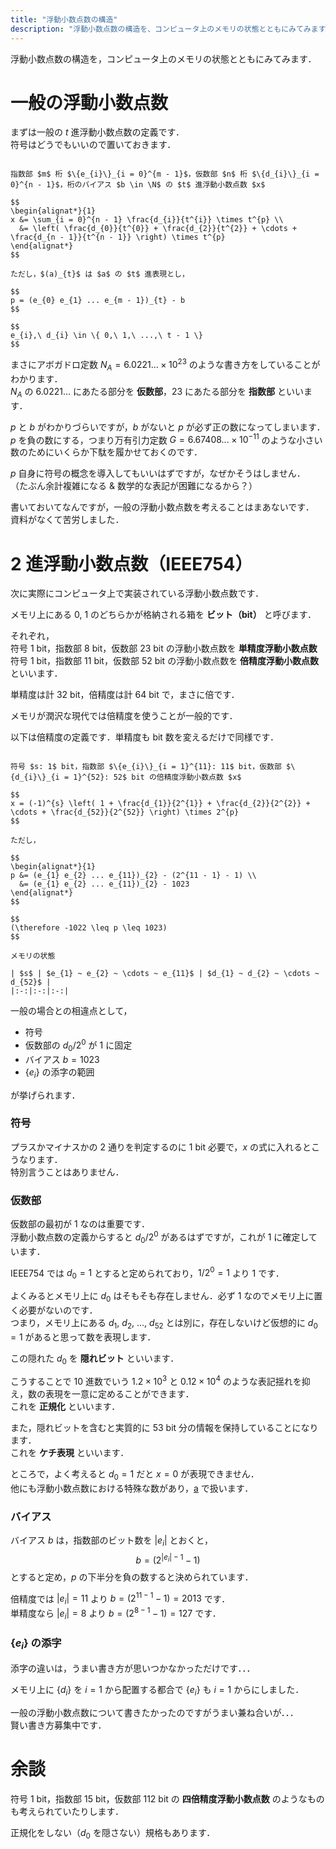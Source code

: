 ```yaml
---
title: "浮動小数点数の構造"
description: "浮動小数点数の構造を、コンピュータ上のメモリの状態とともにみてみます。まずは一般の t 進浮動小数点数の定義です。指数部 m 桁 仮数部 n 桁 バイアス b の t 進浮動小 ..."
---
```


浮動小数点数の構造を，コンピュータ上のメモリの状態とともにみてみます．

# 一般の浮動小数点数

まずは一般の $t$ 進浮動小数点数の定義です．  
符号はどうでもいいので置いておきます．

~~~definition:一般の浮動小数点数

指数部 $m$ 桁 $\{e_{i}\}_{i = 0}^{m - 1}$，仮数部 $n$ 桁 $\{d_{i}\}_{i = 0}^{n - 1}$，桁のバイアス $b \in \N$ の $t$ 進浮動小数点数 $x$

$$
\begin{alignat*}{1}
x &= \sum_{i = 0}^{n - 1} \frac{d_{i}}{t^{i}} \times t^{p} \\
  &= \left( \frac{d_{0}}{t^{0}} + \frac{d_{2}}{t^{2}} + \cdots + \frac{d_{n - 1}}{t^{n - 1}} \right) \times t^{p}
\end{alignat*}
$$

ただし，$(a)_{t}$ は $a$ の $t$ 進表現とし，

$$
p = (e_{0} e_{1} ... e_{m - 1})_{t} - b
$$

$$
e_{i},\ d_{i} \in \{ 0,\ 1,\ ...,\ t - 1 \}
$$

~~~

まさにアボガドロ定数 $N_{A} = 6.0221... × 10^{23}$ のような書き方をしていることがわかります．  
$N_{A}$ の $6.0221...$ にあたる部分を **仮数部**，$23$ にあたる部分を **指数部** といいます．

$p$ と $b$ がわかりづらいですが，$b$ がないと $p$ が必ず正の数になってしまいます．  
$p$ を負の数にする，つまり万有引力定数 $G = 6.67408... × 10^{-11}$ のような小さい数のためにいくらか下駄を履かせておくのです．

$p$ 自身に符号の概念を導入してもいいはずですが，なぜかそうはしません．  
（たぶん余計複雑になる & 数学的な表記が困難になるから？）

書いておいてなんですが，一般の浮動小数点数を考えることはまあないです．  
資料がなくて苦労しました．

# $2$ 進浮動小数点数（IEEE754）

次に実際にコンピュータ上で実装されている浮動小数点数です．

メモリ上にある $0,\ 1$ のどちらかが格納される箱を **ビット（bit）** と呼びます．

それぞれ，  
符号 $1$ bit，指数部 $8$ bit，仮数部 $23$ bit の浮動小数点数を **単精度浮動小数点数**  
符号 $1$ bit，指数部 $11$ bit，仮数部 $52$ bit の浮動小数点数を **倍精度浮動小数点数**  
といいます．

単精度は計 $32$ bit，倍精度は計 $64$ bit で，まさに倍です．

メモリが潤沢な現代では倍精度を使うことが一般的です．

以下は倍精度の定義です．単精度も bit 数を変えるだけで同様です．

~~~definition:倍精度浮動小数点数

符号 $s: 1$ bit，指数部 $\{e_{i}\}_{i = 1}^{11}: 11$ bit，仮数部 $\{d_{i}\}_{i = 1}^{52}: 52$ bit の倍精度浮動小数点数 $x$

$$
x = (-1)^{s} \left( 1 + \frac{d_{1}}{2^{1}} + \frac{d_{2}}{2^{2}} + \cdots + \frac{d_{52}}{2^{52}} \right) \times 2^{p}
$$

ただし，

$$
\begin{alignat*}{1}
p &= (e_{1} e_{2} ... e_{11})_{2} - (2^{11 - 1} - 1) \\
  &= (e_{1} e_{2} ... e_{11})_{2} - 1023
\end{alignat*}
$$

$$
(\therefore -1022 \leq p \leq 1023)
$$

メモリの状態

| $s$ | $e_{1} ~ e_{2} ~ \cdots ~ e_{11}$ | $d_{1} ~ d_{2} ~ \cdots ~ d_{52}$ |
|:-:|:-:|:-:|

~~~

一般の場合との相違点として，

- 符号
- 仮数部の $d_{0} / 2^{0}$ が $1$ に固定
- バイアス $b = 1023$
- $\{e_{i}\}$ の添字の範囲

が挙げられます．

### 符号

プラスかマイナスかの $2$ 通りを判定するのに $1$ bit 必要で，$x$ の式に入れるとこうなります．  
特別言うことはありません．

### 仮数部

仮数部の最初が $1$ なのは重要です．  
浮動小数点数の定義からすると $d_{0} / 2^{0}$ があるはずですが，これが $1$ に確定しています．

IEEE754 では $d_{0} = 1$ とすると定められており，$1 / 2^{0} = 1$ より $1$ です．

よくみるとメモリ上に $d_{0}$ はそもそも存在しません．必ず $1$ なのでメモリ上に置く必要がないのです．  
つまり，メモリ上にある $d_{1},\ d_{2},\ ...,\ d_{52}$ とは別に，存在しないけど仮想的に $d_{0} = 1$ があると思って数を表現します．

この隠れた $d_{0}$ を **隠れビット** といいます．

こうすることで $10$ 進数でいう $1.2 \times 10^{3}$ と $0.12 \times 10^{4}$ のような表記揺れを抑え，数の表現を一意に定めることができます．  
これを **正規化** といいます．

また，隠れビットを含むと実質的に $53$ bit 分の情報を保持していることになります．  
これを **ケチ表現** といいます．

ところで，よく考えると $d_{0} = 1$ だと $x = 0$ が表現できません．  
他にも浮動小数点数における特殊な数があり，[a](/a) で扱います．

### バイアス

バイアス $b$ は，指数部のビット数を $|e_{i}|$ とおくと，
$$
b = (2^{|e_{i}| - 1} - 1)
$$
とすると定め，$p$ の下半分を負の数すると決められています．

倍精度では $|e_{i}| = 11$ より $b = (2^{11 - 1} - 1) = 2013$ です．  
単精度なら $|e_{i}| = 8$ より $b = (2^{8 - 1} - 1) = 127$ です．

### $\{e_{i}\}$ の添字

添字の違いは，うまい書き方が思いつかなかっただけです．．．

メモリ上に $\{d_{i}\}$ を $i = 1$ から配置する都合で $\{e_{i}\}$ も $i = 1$ からにしました．

一般の浮動小数点数について書きたかったのですがうまい兼ね合いが．．．  
賢い書き方募集中です．

# 余談

符号 $1$ bit，指数部 $15$ bit，仮数部 $112$ bit の **四倍精度浮動小数点数** のようなものも考えられていたりします．

正規化をしない（$d_{0}$ を隠さない）規格もあります．
